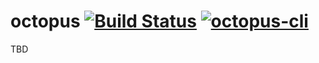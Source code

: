 # octopus [![Build Status](https://img.shields.io/travis/wix/octopus/master.svg?label=build%20status)](https://travis-ci.org/wix/octopus) [![octopus-cli](https://img.shields.io/npm/v/octopus-cli.svg?label=octopus-cli)](https://www.npmjs.com/package/octopus-cli)

TBD
